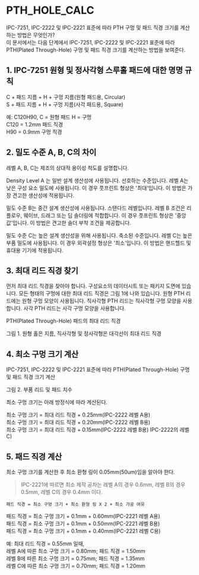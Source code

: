 # PTH_HOLE_CALC

IPC-7251, IPC-2222 및 IPC-2221 표준에 따라 PTH 구멍 및 패드 직경 크기를 계산하는 방법은 무엇인가?  
이 문서에서는 다음 단계에서 IPC-7251, IPC-2222 및 IPC-2221 표준에 따라 PTH(Plated Through-Hole) 구멍 및 패드 직경 크기를 계산하는 방법을 보여준다.  

## 1. IPC-7251 원형 및 정사각형 스루홀 패드에 대한 명명 규칙
C + 패드 지름 + H + 구멍 지름(원형 패드용, Circular)  
S + 패드 지름 + H + 구멍 지름(사각 패드용, Square)  

예: C120H90, C = 원형 패드 H = 구멍  
C120 = 1.2mm 패드 직경  
H90 = 0.9mm 구멍 직경  

## 2. 밀도 수준 A, B, C의 차이
레벨 A, B, C는 제조의 상대적 용이성 척도를 설명합니다.  

Density Level A 는 일반 설계 생산성에 사용됩니다. 선호하는 수준입니다. 레벨 A는 낮은 구성 요소 밀도에 사용됩니다. 이 경우 풋프린트 형상은 '최대'입니다. 이 방법은 가장 견고한 생산성에 적용됩니다.  

밀도 수준 B는 중간 설계 생산성에 사용됩니다. 스탠다드 레벨입니다. 레벨 B 조건은 리플로우, 웨이브, 드래그 또는 딥 솔더링에 적합합니다. 이 경우 풋프린트 형상은 '중앙값'입니다. 이 방법은 견고한 솔더 부착 조건을 제공합니다.  

밀도 수준 C는 높은 설계 생산성을 위해 사용됩니다. 축소된 수준입니다. 레벨 C는 높은 부품 밀도에 사용됩니다. 이 경우 외곽설정 형상은 '최소'입니다. 이 방법은 핸드헬드 및 휴대용 기기에 적용됩니다.  


## 3. 최대 리드 직경 찾기  
먼저 최대 리드 직경을 찾아야 합니다. 구성요소의 데이터시트 또는 패키지 도면에 있습니다. 모든 형태의 구멍에 대한 최대 리드 직경은 그림 1에 나와 있습니다. 원형 PTH 리드에는 원형 구멍 모양이 사용됩니다. 직사각형 PTH 리드는 직사각형 구멍 모양을 사용합니다. 사각 PTH 리드는 사각 구멍 모양을 사용합니다.  

PTH(Plated Through-Hole) 패드의 최대 리드 직경  

그림 1. 원형 홀은 지름, 직사각형 및 정사각형은 대각선이 최대 리드 직경  

## 4. 최소 구멍 크기 계산  
IPC-7251, IPC-2222 및 IPC-2221 표준에 따라 PTH(Plated Through-Hole) 구멍 및 패드 직경 크기 계산   

그림 2. 부품 리드 및 패드 치수  

최소 구멍 크기는 아래 방정식에 따라 계산된다.  

최소 구멍 크기 = 최대 리드 직경 + 0.25mm(IPC-2222 레벨 A용)  
최소 구멍 크기 = 최대 리드 직경 + 0.20mm(IPC-2222 레벨 B용)  
최소 구멍 크기 = 최대 리드 직경 + 0.15mm(IPC-2222 레벨 B용) IPC-2222의 레벨 C)  

## 5. 패드 직경 계산  
최소 구멍 크기를 계산한 후 최소 환형 링이 0.05mm(50um)임을 알아야 한다.  

> IPC-2221에 따르면 최소 제작 공차는 
> 레벨 A의 경우 0.6mm, 레벨 B의 경우 0.5mm, 레벨 C의 경우 0.4mm 이다.  
```
패드 직경 = 최소 구멍 크기 + 최소 환형 링 X 2 + 최소 가공 여유  
```
패드 직경 = 최소 구멍 크기 + 0.1mm + 0.60mm(IPC-2221 레벨 A용)  
패드 직경 = 최소 구멍 크기 + 0.1mm + 0.50mm(IPC-2221 레벨 B용)  
패드 직경 = 최소 구멍 크기 + 0.1mm + 0.40mm(IPC-2221 레벨 C용)  

예: 최대 리드 직경 = 0.55mm 일때,  
레벨 A에 따른 최소 구멍 크기 = 0.80mm; 패드 직경 = 1.50mm  
레벨 B에 따른 최소 구멍 크기 = 0.75mm; 패드 직경 = 1.35mm  
레벨 C에 따른 최소 구멍 크기 = 0.70mm; 패드 직경 = 1.20mm  
